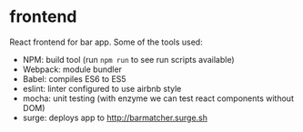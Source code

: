 # frontend
React frontend for bar app. Some of the tools used:
- NPM: build tool (run `npm run` to see run scripts available)
- Webpack: module bundler
- Babel: compiles ES6 to ES5
- eslint: linter configured to use airbnb style
- mocha: unit testing (with enzyme we can test react components without DOM)
- surge: deploys app to http://barmatcher.surge.sh
